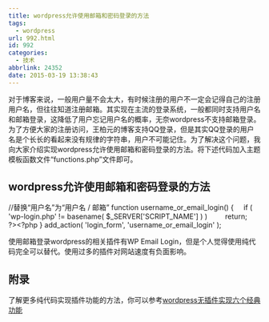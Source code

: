 ```yaml
---
title: wordpress允许使用邮箱和密码登录的方法
tags:
  - wordpress
url: 992.html
id: 992
categories:
  - 技术
abbrlink: 24352
date: 2015-03-19 13:38:43
---
```


对于博客来说，一般用户量不会太大，有时候注册的用户不一定会记得自己的注册用户名，但往往知道注册邮箱。其实现在主流的登录系统，一般都同时支持用户名和邮箱登录，这降低了用户忘记用户名的概率，无奈wordpress不支持邮箱登录。为了方便大家的注册访问，王柏元的博客支持QQ登录，但是其实QQ登录的用户名是个长长的看起来没有规律的字符串，用户不可能记住。为了解决这个问题，我向大家介绍实现wordpress允许使用邮箱和密码登录的方法。将下述代码加入主题模板函数文件“functions.php”文件即可。

wordpress允许使用邮箱和密码登录的方法
-----------------------

//替换“用户名”为“用户名 / 邮箱”
function username\_or\_email_login() {
    if ( 'wp-login.php' != basename( $\_SERVER\['SCRIPT\_NAME'\] ) )
        return;
 
    ?><script type="text/javascript">
    // Form Label
    if ( document.getElementById('loginform') )
        document.getElementById('loginform').childNodes\[1\].childNodes\[1\].childNodes\[0\].nodeValue = '< ?php echo esc\_js( \_\_( '用户名/邮箱', 'email-login' ) ); ?>';
 
    // Error Messages
    if ( document.getElementById('login_error') )
        document.getElementById('login\_error').innerHTML = document.getElementById('login\_error').innerHTML.replace( '< ?php echo esc\_js( \_\_( '用户名' ) ); ?>', '< ?php echo esc\_js( \_\_( '用户名/邮箱' , 'email-login' ) ); ?>' );
    </script><?php
}
add\_action( 'login\_form', 'username\_or\_email_login' );

使用邮箱登录wordpress的相关插件有WP Email Login，但是个人觉得使用纯代码完全可以替代。使用过多的插件对网站速度有负面影响。

附录
--

了解更多纯代码实现插件功能的方法，你可以参考[wordpress无插件实现六个经典功能](http://baiyuan.wang/790.html "wordpress无插件实现六个经典功能")